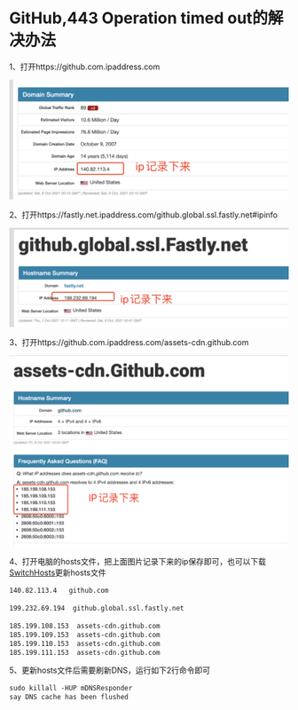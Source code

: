 
# GitHub,443 Operation timed out的解决办法

1、打开https://github.com.ipaddress.com

![github.com.ipaddress.com](../images/1633751320319-8273076c-e2de-4a85-ad3a-dfbdc644c1d4.png)

2、打开https://fastly.net.ipaddress.com/github.global.ssl.fastly.net#ipinfo 

![github.global.ssl.fastly.net](../images/1633751431764-fb1c202e-6b3a-486a-b0f9-5b2073c3d3ce.png)

3、打开https://github.com.ipaddress.com/assets-cdn.github.com 

![assets-cdn.github.com](../images/1633757581276-8f5b7952-77e2-4ae6-a0d9-f6733fb566fa.png)


4、打开电脑的hosts文件，把上面图片记录下来的ip保存即可，也可以下载[SwitchHosts](https://swh.app/zh/)更新hosts文件

```text
140.82.113.4   github.com

199.232.69.194  github.global.ssl.fastly.net

185.199.108.153  assets-cdn.github.com
185.199.109.153  assets-cdn.github.com
185.199.110.153  assets-cdn.github.com
185.199.111.153  assets-cdn.github.com
```
5、更新hosts文件后需要刷新DNS，运行如下2行命令即可

```shell
sudo killall -HUP mDNSResponder
say DNS cache has been flushed
```